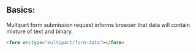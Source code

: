 ## Basics:
Multipart form submission request informs browser that data will contain mixture of text and binary.

```html
<form enctype="multipart/form-data"></form>
```
